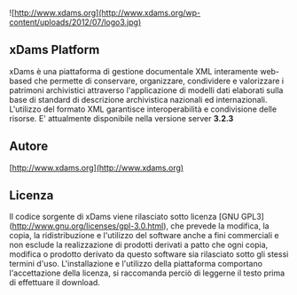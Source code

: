 ![http://www.xdams.org](http://www.xdams.org/wp-content/uploads/2012/07/logo3.jpg)

## xDams Platform

xDams è una piattaforma di gestione documentale XML interamente web-based che permette di conservare, organizzare, condividere e valorizzare i patrimoni archivistici attraverso l'applicazione di modelli dati elaborati sulla base di standard di descrizione archivistica nazionali ed internazionali. L'utilizzo del formato XML garantisce interoperabilità e condivisione delle risorse.
E' attualmente disponibile nella versione server **3.2.3**

## Autore

[http://www.xdams.org](http://www.xdams.org)


## Licenza

Il codice sorgente di xDams viene rilasciato sotto licenza [GNU GPL3] (http://www.gnu.org/licenses/gpl-3.0.html), che prevede la modifica, la copia, la ridistribuzione e l'utilizzo del software anche a fini commerciali e non esclude la realizzazione di prodotti derivati a patto che ogni copia, modifica o prodotto derivato da questo software sia rilasciato sotto gli stessi termini d'uso. L'installazione e l'utilizzo della piattaforma comportano l'accettazione della licenza, si raccomanda perciò di leggerne il testo prima di effettuare il download.